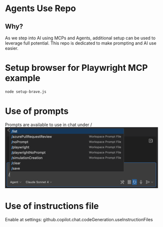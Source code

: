 # Agents Use Repo

## Why?
As we step into AI using MCPs and Agents, additional setup can be used to leverage full potential.
This repo is dedicated to make prompting and AI use easier.

# Setup browser for Playwright MCP example
```bash
node setup-brave.js
```

# Use of prompts

Prompts are available to use in chat under /
![alt text](image.png)

# Use of instructions file

Enable at settings:
github.copilot.chat.codeGeneration.useInstructionFiles

